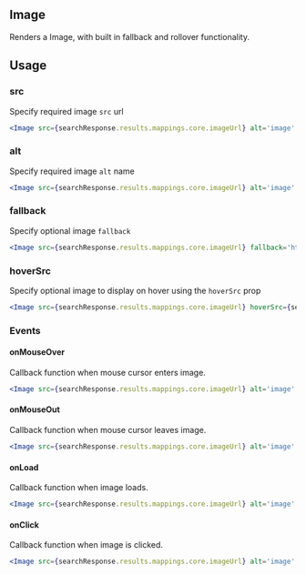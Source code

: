 ## Image

Renders a Image, with built in fallback and rollover functionality. 

## Usage

### src
Specify required image `src` url

``` jsx
<Image src={searchResponse.results.mappings.core.imageUrl} alt='image' />
```

### alt
Specify required image `alt` name

``` jsx
<Image src={searchResponse.results.mappings.core.imageUrl} alt='image' />
```

### fallback
Specify optional image `fallback`

``` jsx
<Image src={searchResponse.results.mappings.core.imageUrl} fallback='https://www.example.com/image.jpg' alt='image' />
```

### hoverSrc
Specify optional image to display on hover using the `hoverSrc` prop

``` jsx
<Image src={searchResponse.results.mappings.core.imageUrl} hoverSrc={searchResponse.results.mappings.core.hoverImg} alt='image' />
```

### Events

#### onMouseOver
Callback function when mouse cursor enters image.

``` jsx
<Image src={searchResponse.results.mappings.core.imageUrl} alt='image' onMouseOver={(e)=>{console.log(e)}}/>
```

#### onMouseOut
Callback function when mouse cursor leaves image.

``` jsx
<Image src={searchResponse.results.mappings.core.imageUrl} alt='image' onMouseOut={(e)=>{console.log(e)}}/>
```

#### onLoad
Callback function when image loads.

``` jsx
<Image src={searchResponse.results.mappings.core.imageUrl} alt='image' onLoad={()=>{}}/>
```

#### onClick
Callback function when image is clicked.

``` jsx
<Image src={searchResponse.results.mappings.core.imageUrl} alt='image' onClick={(e)=>{console.log(e)}}/>
```
